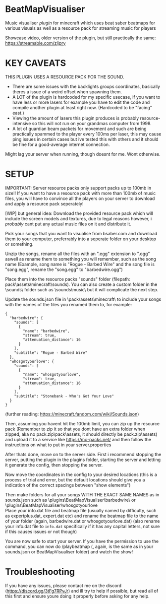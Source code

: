 # BeatMapVisualiser

Music visualiser *plugin* for minecraft which uses beat saber beatmaps for various visuals as well as a resource pack for streaming music for players

Showcase video, older version of the plugin, but still practically the same: https://streamable.com/zljpry

# KEY CAVEATS

THIS PLUGIN USES A RESOURCE PACK FOR THE SOUND. 
- There are some issues with the backlights groups coordinates, basically theres a issue of a weird offset when spawning them. 
- A LOT of the plugin is hardcoded for my specific usecase, if you want to have less or more lasers for example you have to edit the code and compile another plugin at least right now. (Hardcoded to be "facing" east.)
- Viewing the amount of lasers this plugin produces is probably resource-intensive so this will not run on your grandmas computer from 1998. 
- A lot of guardian beam packets for movement and such are being practically spammed to the player every 100ms per laser, this may cause ping issues in certain cases but ive tested this with others and it should be fine for a good-average internet connection.

Might lag your server when running, though doesnt for me. Wont otherwise. 

# SETUP


IMPORTANT: Server resource packs only support packs up to 100mb in size!! If you want to have a resource pack with more than 100mb of music files, you will have to convince all the players on your server to download and apply a resource pack seperately!

[WIP] but general idea:
Download the provided resource pack which will include the screen models and textures, due to legal reasons however, i *probably* cant put any actual music files on it and distribute it.

Pick your songs that you want to visualise from bsaber.com and download them to your computer, preferrably into a seperate folder on your desktop or something.

Unzip the songs, rename all the files with an ".egg" extension to ".ogg" aswell as rename them to something you will remember, such as the song name (Example, song name is "Rogue - Barbed Wire" and the song file is "song.egg", rename the "song.egg" to "barbedwire.ogg")

Place them into the resource packs "sounds" folder (filepath: pack\assets\minecraft\sounds). You can also create a custom folder in the \sounds\ folder such as \sounds\music\ but it will complicate the next step.

Update the sounds.json file in \pack\assets\minecraft\ to include your songs with the names of the files you renamed them to, for example:

```
{
  "barbedwire": {
    "sounds": [
      {
        "name": "barbedwire",
        "stream": true,
        "attenuation_distance": 16
      }
    ],
    "subtitle": "Rogue - Barbed Wire"
  },
  "whosgotyourlove": {
    "sounds": [
      {
        "name": "whosgotyourlove",
        "stream": true,
        "attenuation_distance": 16
      }
    ],
    "subtitle": "Stonebank - Who's Got Your Love"
  } 
}
```
(further reading: https://minecraft.fandom.com/wiki/Sounds.json)

Then, assuming you havent hit the 100mb limit, you can zip up the resource pack (Remember to zip it so that you dont have an extra folder when zipped, aka no pack.zip\pack\assets\, it should directly be pack.zip\assets\) and upload it to a service like https://mc-packs.net/ and then follow the instructions on what to put in your server.properties

After thats done, move on to the server side. First i recommend stopping the server, putting the plugin in the plugins folder, starting the server and letting it generate the config, then stopping the server.

Now move the coordinates in the config to your desired locations (this is a process of trial and error, but the default locations should give you a indication of the correct spacings between "show elements")

Then make folders for all your songs WITH THE EXACT SAME NAMES as in sounds.json such as \plugins\BeatMapVisualiser\barbedwire\ or \plugins\BeatMapVisualiser\whosgotyourlove\
Place your info.dat file and beatmap file (usually named by difficulty, such as expertplus.dat, expert.dat etc) and rename the beatmap file to the name of your folder (again, barbedwire.dat or whosgotyourlove.dat)
(also rename your info.dat file to ``info.dat`` specifically if it has any capital letters, not sure if this causes issues or not though)

You are now safe to start your server. If you have the permission to use the command, you can now do /playbeatmap <songname> (<songname>, again, is the same as in your sounds.json or BeatMapVisualiser folder) and watch the show!

# Troubleshooting

If you have any issues, please contact me on the discord (https://discord.gg/3tFg7RPvJr) and ill try to help if possible, but read all of this first and ensure youre doing it properly before asking for any help.
